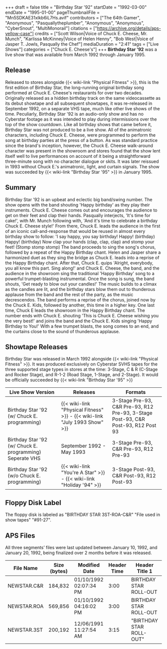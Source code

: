 +++
draft = false
title = "Birthday Star '92"
startDate = "1992-03-00"
endDate = "1995-01-00"
pageThumbnailFile = "Mn5SDKAE31xlkb6iL7Hs.avif"
contributors = ["The 64th Gamer", "Anonymous", "Pasquallytheplumber", "Anonymous", "Anonymous", "CyberSnout", "MultiMonorail"]
citations = ["https://archive.org/details/aps-yellow-case"]
credits = ["Scott Wilson|Voice of Chuck E. Cheese, Mr. Munch", "Karlissa McKinney|Voice of Helen Henny", "Bob West|Voice of Jasper T. Jowls, Pasqually the Chef"]
mediaDuration = "2:41"
tags = ["Live Shows"]
categories = ["Chuck E. Cheese's"]
+++
**Birthday Star '92** was a live show that was available from March 1992 through January 1995.

## Release

Released to stores alongside {{< wiki-link "Physical Fitness" >}}, this is the first edition of Birthday Star, the long-running original birthday song performed at Chuck E. Cheese's restaurants for over two decades. Originally released as a hidden birthday track on the same videocassette as its debut showtape and all subsequent showtapes, it was re-released in September 1992, on a separate VHS tape, much like other live shows of the time. Peculiarly, Birthday Star '92 is an audio-only show and has no Cyberstar footage as it was intended to play during intermissions over the top of the show countdown. Like all birthday shows that came before it, Birthday Star was not produced to be a live show. All of the animatronic characters, including Chuck E. Cheese, were programmed to perform the song at birthday parties at the press of a button. As was standard practice since the brand's inception, however, the Chuck E. Cheese walk-around character was present in the showroom and stores found that the show lent itself well to live performances on account of it being a straightforward three-minute song with no character dialogue or skits. It was later reissued in 1993 without Chuck E.'s animatronic, light, and curtain signals. The show was succeeded by {{< wiki-link "Birthday Star '95" >}} in January 1995.

## Summary

Birthday Star '92 is an upbeat and eclectic big band/swing number. The show opens with the band shouting 'Happy birthday' as they play their instruments. Chuck E. Cheese comes out and encourages the audience to get on their feet and clap their hands. Pasqually interjects, 'It's time for cake!', with Mr. Munch following with, 'And it's time to celebrate a birthday Chuck E. Cheese style!' From there, Chuck E. leads the audience in the first of an iconic call-and-response that would be reused in almost every birthday show to follow: 'I say happy, you say birthday! Happy! (birthday) Happy! (birthday) Now clap your hands (clap, clap, clap) and stomp your feet! (Stomp stomp stomp) The band proceeds to sing the song's chorus, followed by a repeat of the Happy Birthday chant. Helen and Jasper share a harmonized duet as they sing the bridge as Chuck E. leads into a reprise of the Happy Birthday chant. After that, Chuck E. quips 'Alright, everybody, you all know this part. Sing along!' and Chuck E. Cheese, the band, and the audience in the showroom sing the traditional 'Happy Birthday' song to a powerful trumpet-blasting instrumental. Once the song is sung, the band shouts, 'Get ready to blow out your candles!' The music builds to a climax as the candles are lit, and the birthday stars blow them out to thunderous applause from the band and the rest of the party, as the music decrescendos. The band performs a reprise of the chorus, joined now by the Chuck E. Kids, followed by another, this time in a higher key. One last time, Chuck E leads the showroom in the Happy Birthday chant. The number ends with Chuck E. shouting 'This is Chuck E. Cheese wishing you the very best!' and joins the band and the Chuck E. Kids singing 'Happy Birthday to You!' With a few trumpet blasts, the song comes to an end, and the curtains close to the sound of thunderous applause.

## Showtape Releases

Birthday Star was released in March 1992 alongside {{< wiki-link "Physical Fitness" >}}. It was produced exclusively on Cyberstar SVHS tapes for the three supported stage types in stores at the time: 3-Stage, C & R (C-Stage and Rocker Stage), and R-1-2 (Road Stage, 1-Stage, and 2-Stage). It would be officially succeeded by {{< wiki-link "Birthday Star '95" >}}

| Live Show Version                                        | Releases                                                                  | Formats                                                                           |
| -------------------------------------------------------- | ------------------------------------------------------------------------- | --------------------------------------------------------------------------------- |
| Birthday Star '92 (w/ Chuck E. programming)              | {{< wiki-link "Physical Fitness" >}} - {{< wiki-link "July 1993 Show" >}} | 3-Stage Pre-93, C&R Pre-93, R12 Pre-93, 3-Stage Post-93, C&R Post-93, R12 Post 93 |
| Birthday Star '92 (w/ Chuck E. programming) Seperate VHS | September 1992 - May 1993                                                 | 3-Stage Pre-93, C&R Pre-93, R12 Pre-93                                            |
| Birthday Star '92 (w/o Chuck E. programming)             | {{< wiki-link "You're A Star" >}} - {{< wiki-link "Holiday '94" >}}       | 3-Stage Post-93, C&R Post-93, R12 Post-93                                         |

## Floppy Disk Label

The floppy disk is labeled as "BIRTHDAY STAR 3ST-ROA-C&R" "File used in show tapes" "#91-27".

## APS Files

All three segments’ files were last updated between January 10, 1992, and January 20, 1992, being finalized over 2 months before it was released.

| File Name   | Size (bytes) | Modified Date          | Header Time | Header Title 1           | Header Title 2           |
| ----------- | ------------ | ---------------------- | ----------- | ------------------------ | ------------------------ |
| NEWSTAR.C&R | 184,832      | 01/10/1992 02:07:34 PM | 3:00        | BIRTHDAY STAR ROLL-OUT   | "released to field 3-92" |
| NEWSTAR.ROA | 569,856      | 01/10/1992 04:16:02 PM | 3:00        | BIRTHDAY STAR ROLL-OUT   | "released to field 3-92" |
| NEWSTAR.3ST | 200,192      | 12/06/1991 11:27:54 AM | 3:15        | "BIRTHDAY STAR ROLL-OUT" | RELEASED MARCH '92       |
